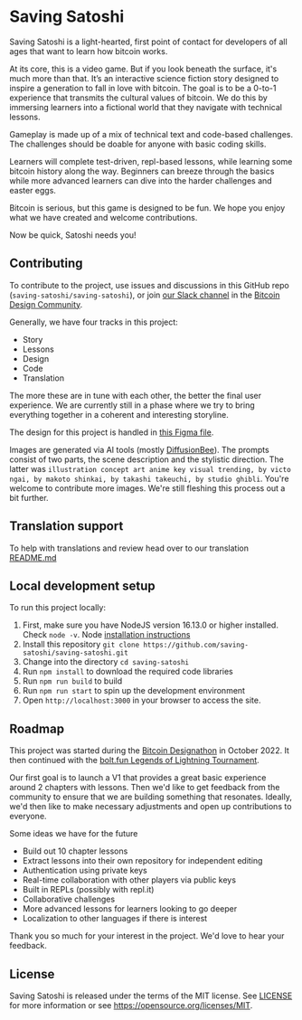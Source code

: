 # Saving Satoshi

Saving Satoshi is a light-hearted, first point of contact for developers of all ages that want to learn how bitcoin works.

At its core, this is a video game. But if you look beneath the surface, it's much more than that. It’s an interactive science fiction story designed to inspire a generation to fall in love with bitcoin. The goal is to be a 0-to-1 experience that transmits the cultural values of bitcoin. We do this by immersing learners into a fictional world that they navigate with technical lessons.

Gameplay is made up of a mix of technical text and code-based challenges. The challenges should be doable for anyone with basic coding skills.

Learners will complete test-driven, repl-based lessons, while learning some bitcoin history along the way. Beginners can breeze through the basics while more advanced learners can dive into the harder challenges and easter eggs.

Bitcoin is serious, but this game is designed to be fun. We hope you enjoy what we have created and welcome contributions.

Now be quick, Satoshi needs you!

## Contributing

To contribute to the project, use issues and discussions in this GitHub repo (`saving-satoshi/saving-satoshi`), or join [our Slack channel](https://bitcoindesign.slack.com/archives/C0442BRGJ5U) in the [Bitcoin Design Community](https://bitcoin.design/).

Generally, we have four tracks in this project:

- Story
- Lessons
- Design
- Code
- Translation

The more these are in tune with each other, the better the final user experience. We are currently still in a phase where we try to bring everything together in a coherent and interesting storyline.

The design for this project is handled in [this Figma file](https://www.figma.com/file/LqjK3Tpvd9KJ4buFArCJBQ/Saving-Satoshi?node-id=0%3A1&t=HMELTIqCz6Nh68LI-1).

Images are generated via AI tools (mostly [DiffusionBee](https://diffusionbee.com)). The prompts consist of two parts, the scene description and the stylistic direction. The latter was `illustration concept art anime key visual trending, by victo ngai, by makoto shinkai, by takashi takeuchi, by studio ghibli`. You're welcome to contribute more images. We're still fleshing this process out a bit further.

## Translation support

To help with translations and review head over to our translation [README.md](https://github.com/saving-satoshi/saving-satoshi/tree/master/i18n/README.md)

## Local development setup

To run this project locally:

1. First, make sure you have NodeJS version 16.13.0 or higher installed. Check `node -v`. Node [installation instructions](https://nodejs.org/en/download/package-manager/)
2. Install this repository `git clone https://github.com/saving-satoshi/saving-satoshi.git`
3. Change into the directory `cd saving-satoshi`
4. Run `npm install` to download the required code libraries 
5. Run `npm run build` to build
6. Run `npm run start` to spin up the development environment
7. Open `http://localhost:3000` in your browser to access the site.
## Roadmap

This project was started during the [Bitcoin Designathon](http://event.bitcoin.design) in October 2022. It then continued with the [bolt.fun Legends of Lightning Tournament](https://makers.bolt.fun/project/saving-satoshi).

Our first goal is to launch a V1 that provides a great basic experience around 2 chapters with lessons. Then we'd like to get feedback from the community to ensure that we are building something that resonates. Ideally, we'd then like to make necessary adjustments and open up contributions to everyone.

Some ideas we have for the future

- Build out 10 chapter lessons
- Extract lessons into their own repository for independent editing
- Authentication using private keys
- Real-time collaboration with other players via public keys
- Built in REPLs (possibly with repl.it)
- Collaborative challenges
- More advanced lessons for learners looking to go deeper
- Localization to other languages if there is interest

Thank you so much for your interest in the project. We'd love to hear your feedback.

## License
Saving Satoshi is released under the terms of the MIT license. See [LICENSE](https://github.com/ecurrencyhodler/saving-satoshi/blob/master/license) for more information or see https://opensource.org/licenses/MIT.

